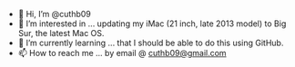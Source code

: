 - 👋 Hi, I’m @cuthb09
- 👀 I’m interested in ... updating my iMac (21 inch, late 2013 model) to Big Sur, the latest Mac OS.
- 🌱 I’m currently learning ... that I should be able to do this using GitHub.
- 📫 How to reach me ... by email @ cuthb09@gmail.com

<!---
cuthb09/cuthb09 is a ✨ special ✨ repository because its `README.md` (this file) appears on your GitHub profile.
You can click the Preview link to take a look at your changes.
--->

